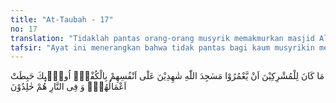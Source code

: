 ```yaml
---
title: "At-Taubah - 17"
no: 17
translation: "Tidaklah pantas orang-orang musyrik memakmurkan masjid Allah, padahal mereka mengakui bahwa mereka sendiri kafir. Mereka itu sia-sia amalnya, dan mereka kekal di dalam neraka."
tafsir: "Ayat ini menerangkan bahwa tidak pantas bagi kaum musyrikin memakmurkan Masjidilharam dan mesjid-mesjid lainnya. Memakmurkan mesjid Allah hanyalah dengan menjadikan tempat itu untuk mengesakan dan mengagungkan Allah serta menaati-Nya. Hal ini dilakukan hanya oleh orang-orang mukmin. Memakmurkan mesjid, ialah membangunnya, mengurusnya, menghidupkannya dengan amal ibadah yang diridai Allah. Memakmurkan yang dilarang untuk orang bukan Muslim, ialah penguasaan terhadap mesjid, seperti menjadi pengurusnya. Adapun mempergunakan tenaga orang bukan Muslim untuk membangun mesjid, seperti memakai tukang bangunan dan sebagainya tidak dilarang. Begitu juga kaum Muslimin boleh menerima mesjid yang dibangun oleh orang bukan Muslim atau yang membangunnya diwasiatkan oleh orang bukan Muslim, atau memperbaiki-nya selama tidak mengandung tujuan yang membikin mudarat kepada kaum Muslimin.\n\nSekalipun para mufasir berbeda pendapat tentang mesjid yang dimaksud dalam ayat ini, apakah Masjidilharam saja, sesuai dengan turunnya ayat ini, seperti tersebut pada permulaan tafsir ayat ini, dan sesuai pula dengan bacaan sebagian ulama qira'at yang membacakan dengan masjid artinya lafal mufrad (tunggal) yaitu Masjidilharam, atau yang dimaksud semua mesjid Allah, sesuai dengan lafal jamak masajid. Tetapi semua pendapat, baik Masjidlharam ataupun mesjid-mesjid lainnya, tidak pantas dan tidak boleh bagi musyrikin untuk memakmurkannya. \n\nSelanjutnya pada ayat ini Allah menerangkan bahwa amal dan pekerjaan orang-orang kafir yang mereka bangga-banggakan, yaitu memakmurkan Masjidilharam, memberi minum orang-orang haji, dan lain-lain akan sia-sia selama mereka di dalam kesyirikan. Firman Allah:\n\nSekiranya mereka mempersekutukan Allah, pasti lenyaplah amalan yang telah mereka kerjakan. (al-Anam/6: 88)\n\nAkhir ayat ini menerangkan bahwa orang-orang musyrik itu kekal dalam neraka, karena tidak ada amal mereka di dunia yang berguna dan dapat menolong mereka di hari akhirat."
---
```


مَا كَانَ لِلْمُشْرِكِيْنَ اَنْ يَّعْمُرُوْا مَسٰجِدَ اللّٰهِ شٰهِدِيْنَ عَلٰٓى اَنْفُسِهِمْ بِالْكُفْرِۗ اُولٰۤىِٕكَ حَبِطَتْ اَعْمَالُهُمْۚ وَ فِى النَّارِ هُمْ خٰلِدُوْنَ 
